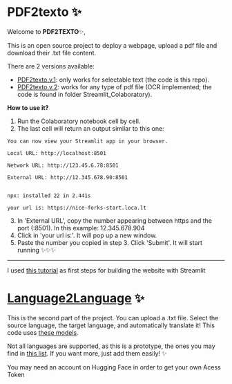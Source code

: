 #  PDF2texto :sparkles:

Welcome to **PDF2TEXTO**:sparkles:,

This is an open source project to deploy a webpage, upload a pdf file and download their .txt file content. 

There are 2 versions available:

* [PDF2texto.v.1](https://pdf2texto.streamlit.app/): only works for selectable text (the code is this repo).
* [PDF2texto.v.2](): works for any type of pdf file (OCR implemented; the code is found in folder Streamlit_Colaboratory).


**How to use it?**
1. Run the Colaboratory notebook cell by cell.
2. The last cell will return an output similar to this one:
```
You can now view your Streamlit app in your browser.
 
Local URL: http://localhost:8501

Network URL: http://123.45.6.78:8501

External URL: http://12.345.678.90:8501
 
 
npx: installed 22 in 2.441s
 
your url is: https://nice-forks-start.loca.lt
```

3. In 'External URL', copy the number appearing between https and the port (:8501). In this example: 12.345.678.904
4. Click in 'your url is:'. It will pop up a new window.
5. Paste the number you copied in step 3. Click 'Submit'. It will start running :sparkles::sparkles::sparkles:


------------------------------
I used [this tutorial](https://www.youtube.com/watch?v=VqgUkExPvLY) as first steps for building the website with Streamlit




# [Language2Language]() :sparkles:
This is the second part of the project. You can upload a .txt file. Select the source language, the target language, and automatically translate it! This code uses [these models](https://github.com/Helsinki-NLP/Opus-MT). 

Not all languages are supported, as this is a prototype, the ones you may find in [this list](https://developers.google.com/admin-sdk/directory/v1/languages?hl=es-419). If you want more, just add them easily! :sparkles:

You may need an account on Hugging Face in order to get your own Acess Token

